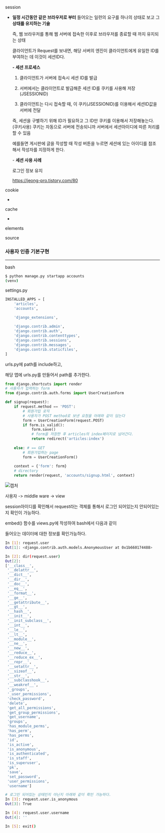 session

- **일정 시간동안** **같은 브라우저로 부터** 들어오는 일련의 요구를 하나의 상태로 보고 그 **상태를 유지하는 기술**

  즉, 웹 브라우저를 통해 웹 서버에 접속한 이후로 브라우저를 종료할 때 까지 유지되는 상태

  클라이언트가 Request를 보내면, 해당 서버의 엔진이 클라이언트에게 유일한 ID를 부여하는 데 이것이 세션ID다.

  **- 세션 프로세스**

  1. 클라이언트가 서버에 접속시 세션 ID를 발급

  2. 서버에서는 클라이언트로 발급해준 세션 ID를 쿠키를 사용해 저장 (JSESSIONID)

  3. 클라이언트는 다시 접속할 때, 이 쿠키(JSESSIONID)를 이용해서 세션ID값을 서버에 전달

  즉, 세션을 구별하기 위해 ID가 필요하고 그 ID만 쿠키를 이용해서 저장해놓는다. (쿠키사용) 쿠키는 자동으로 서버에 전송되니까 서버에서 세션아이디에 따른 처리를 할 수 있음

  예를들면 게시판에 글을 작성할 때 작성 버튼을 누르면 세션에 있는 아이디를 참조해서 작성자를 지정하게 한다.

  \- **세션 사용 사례**

  로그인 정보 유지

  

  https://jeong-pro.tistory.com/80

cookie

- 

cache

- 



elements

source



### 사용자 인증 기본구현

---



bash

```bash
$ python manage.py startapp accounts
(venv)
```


settings.py

```python
INSTALLED_APPS = [
    'articles',
    'accounts',

    'django_extensions',
    
    'django.contrib.admin',
    'django.contrib.auth',
    'django.contrib.contenttypes',
    'django.contrib.sessions',
    'django.contrib.messages',
    'django.contrib.staticfiles',
]
```

urls.py에 path를 include하고,

해당 앱에 urls.py를 만들어서 path를 추가한다.



```python
from django.shortcuts import render
# 사용자가 입력하는 form
from django.contrib.auth.forms import UserCreationForm

def signup(request):
    if request.method == 'POST':
        # 회원가입 로직
        # 사용자가 POST method로 보낸 요청을 아래와 같이 담는다
        form = UserCreationForm(request.POST)
        if form.is_valid():
            form.save()
            # form을 저장한 후 articles의 index페이지로 넘어간다.
            return redirect('articles:index')
        
    else: # == GET
        # 회원가입하는 page
        form = UserCreationForm()
        
    context = {'form': form}
    # directory
    return render(request, 'accounts/signup.html', context)
```



![캡처](../development/정승원_django_git/django/django_exam/images/캡처.JPG)





사용자 -> middle ware -> view

session아이디를 확인해서 request라는 객체를 통해서 로그인 되어있는지 안되어있는지 확인이 가능하다.



embed() 함수를 views.py에 작성하여 bash에서 다음과 같이 

들어오는 데이터에 대한 정보를 확인가능하다.

```bash
In [1]: request.user
Out[1]: <django.contrib.auth.models.AnonymousUser at 0x1b660174488>

In [2]: dir(request.user)
Out[2]:
['__class__',
 '__delattr__',
 '__dict__',
 '__dir__',
 '__doc__',
 '__eq__',
 '__format__',
 '__ge__',
 '__getattribute__',
 '__gt__',
 '__hash__',
 '__init__',
 '__init_subclass__',
 '__int__',
 '__le__',
 '__lt__',
 '__module__',
 '__ne__',
 '__new__',
 '__reduce__',
 '__reduce_ex__',
 '__repr__',
 '__setattr__',
 '__sizeof__',
 '__str__',
 '__subclasshook__',
 '__weakref__',
 '_groups',
 '_user_permissions',
 'check_password',
 'delete',
 'get_all_permissions',
 'get_group_permissions',
 'get_username',
 'groups',
 'has_module_perms',
 'has_perm',
 'has_perms',
 'id',
 'is_active',
 'is_anonymous',
 'is_authenticated',
 'is_staff',
 'is_superuser',
 'pk',
 'save',
 'set_password',
 'user_permissions',
 'username']

# 로그인 되어있는 상태인지 아닌지 아래와 같이 확인 가능하다.
In [3]: request.user.is_anonymous
Out[3]: True

In [4]: request.user.username
Out[4]: ''

In [5]: exit()
```











